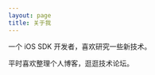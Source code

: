 ```yaml
---
layout: page
title: 关于我 
---
```


一个 iOS SDK 开发者，喜欢研究一些新技术。
<p>
平时喜欢整理个人博客，逛逛技术论坛。
<p>

<!--如果你想使用我这个博客模板，可以看我的 -->
<!--<a href="/2016/10/jekyll_tutorials1/"> Jekyll 搭建个人博客 </a>-->

<p>


